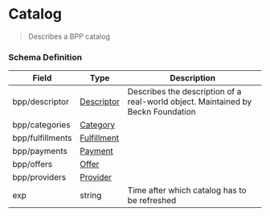 Catalog
===
>Describes a BPP catalog

### Schema Definition

|**Field**|**Type**|**Description**|
|---------|--------|---------------|
|bpp/descriptor|[Descriptor](/Mobility/Schema%20Reference/descriptor)|Describes the description of a real-world object. Maintained by Beckn Foundation
|bpp/categories|[Category](/Mobility/Schema%20Reference/category)|
|bpp/fulfillments|[Fulfillment](/Mobility/Schema%20Reference/fulfillment)|
|bpp/payments|[Payment](/Mobility/Schema%20Reference/payment)|
|bpp/offers|[Offer](/Mobility/Schema%20Reference/offer)|
|bpp/providers|[Provider](/Mobility/Schema%20Reference/provider)|
|exp|string|Time after which catalog has to be refreshed
